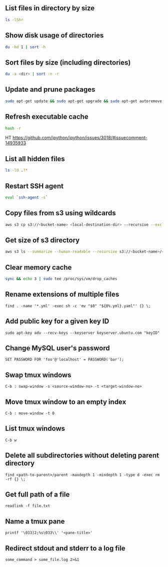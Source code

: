 ## List files in directory by size
```bash
ls -lShr
```

## Show disk usage of directories
```bash
du -hd 1 | sort -h
```

## Sort files by size (including directories)
```bash
du -a <dir> | sort -n -r
```

## Update and prune packages
```bash
sudo apt-get update && sudo apt-get upgrade && sudo apt-get autoremove && sudo apt-get remove && sudo apt-get autoclean && sudo apt-get clean
```


## Refresh executable cache
```bash
hash -r
```
HT https://github.com/ipython/ipython/issues/3018/#issuecomment-14935933


## List all hidden files
```bash
ls -ld .?*
```


## Restart SSH agent
```bash
eval `ssh-agent -s`
```


## Copy files from s3 using wildcards
```bash
aws s3 cp s3://<bucket-name> <local-destination-dir> --recursive --exclude "*" --include "<wildcard>"
```


## Get size of s3 directory
```bash
aws s3 ls --summarize --human-readable --recursive s3://<bucket-name>/<path>
```


## Clear memory cache
```bash
sync && echo 3 | sudo tee /proc/sys/vm/drop_caches
```


## Rename extensions of multiple files
```
find . -name '*.yml' -exec sh -c 'mv "$0" "${0%.yml}.yaml"' {} \;
```


## Add public key for a given key ID
```
sudo apt-key adv --recv-keys --keyserver keyserver.ubuntu.com "keyID"
```


## Change MySQL user's password
```
SET PASSWORD FOR 'foo'@'localhost' = PASSWORD('bar');
```


## Swap tmux windows
```
C-b : swap-window -s <source-window-no> -t <target-window-no>
```


## Move tmux window to an empty index
```
C-b : move-window -t 0
```


## List tmux windows
```
C-b w
```


## Delete all subdirectories without deleting parent directory
```
find <path-to-parent>/parent -maxdepth 1 -mindepth 1 -type d -exec rm -rf {} \;
```


## Get full path of a file
```
readlink -f file.txt
```


## Name a tmux pane
```
printf '\033]2;%s\033\\' '<pane-title>'
```


## Redirect stdout and stderr to a log file
```
some_command > some_file.log 2>&1
```
